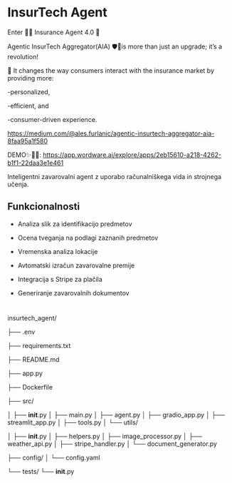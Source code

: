 # InsurTech Agent


Enter 🏴‍☠️ Insurance Agent 4.0 🚀


Agentic InsurTech Aggregator(AIA) 🛡🤖is more than just an upgrade; it’s a revolution! 

🌟 It changes the way consumers interact with the insurance market by providing more:

 -personalized,
 
 -efficient, and
 
 -consumer-driven experience.
 

 https://medium.com/@ales.furlanic/agentic-insurtech-aggregator-aia-8faa95a1f580

 DEMO✨🎠🚀: https://app.wordware.ai/explore/apps/2eb15610-a218-4262-b1f1-22daa3e1e461
 




Inteligentni zavarovalni agent z uporabo računalniškega vida in strojnega učenja.

## Funkcionalnosti

- Analiza slik za identifikacijo predmetov
- Ocena tveganja na podlagi zaznanih predmetov
- Vremenska analiza lokacije
- Avtomatski izračun zavarovalne premije
- Integracija s Stripe za plačila
- Generiranje zavarovalnih dokumentov

  #
insurtech_agent/

├── .env

├── requirements.txt

├── README.md

├── app.py

├── Dockerfile

├── src/

│   ├── __init__.py
│   ├── main.py
│   ├── agent.py
│   ├── gradio_app.py
│   ├── streamlit_app.py
│   ├── tools.py
│   └── utils/

│       ├── __init__.py
│       ├── helpers.py
│       ├── image_processor.py
│       ├── weather_api.py
│       ├── stripe_handler.py
│       └── document_generator.py

├── config/
│   └── config.yaml

└── tests/
    └── __init__.py
  
